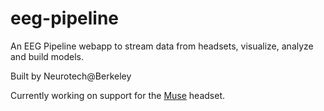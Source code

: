 # eeg-pipeline
An EEG Pipeline webapp to stream data from headsets, visualize, analyze and build models. 

Built by Neurotech@Berkeley 

Currently working on support for the [Muse](https://choosemuse.com/) headset. 
